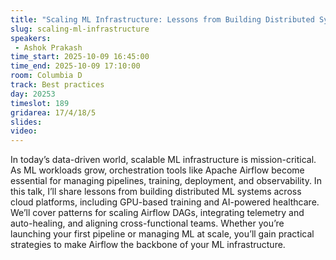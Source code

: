 ```yaml
---
title: "Scaling ML Infrastructure: Lessons from Building Distributed Systems"
slug: scaling-ml-infrastructure
speakers:
 - Ashok Prakash
time_start: 2025-10-09 16:45:00
time_end: 2025-10-09 17:10:00
room: Columbia D
track: Best practices
day: 20253
timeslot: 189
gridarea: 17/4/18/5
slides:
video:
---
```


In today’s data-driven world, scalable ML infrastructure is mission-critical. As ML workloads grow, orchestration tools like Apache Airflow become essential for managing pipelines, training, deployment, and observability. In this talk, I’ll share lessons from building distributed ML systems across cloud platforms, including GPU-based training and AI-powered healthcare. We’ll cover patterns for scaling Airflow DAGs, integrating telemetry and auto-healing, and aligning cross-functional teams. Whether you’re launching your first pipeline or managing ML at scale, you’ll gain practical strategies to make Airflow the backbone of your ML infrastructure.
